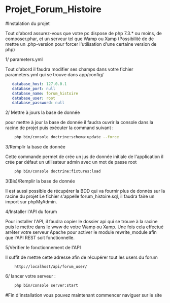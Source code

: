 # Projet_Forum_Histoire

#Instalation du projet

Tout d'abord assurez-vous que votre pc dispose de php 7.3.* ou moins, de composer.phar, et un serveur tel que Wamp ou Xamp (Possibilité de de mettre un .php-version pour forcer l'utilisation d'une certaine version de php)

1/ parameters.yml

Tout d'abord il faudra modifier ses champs dans votre fichier parameters.yml qui se trouve dans app/config/ 
 ````yaml
    database_host: 127.0.0.1
    database_port: null
    database_name: forum_histoire
    database_user: root
    database_password: null
````
2/  Mettre à jours la base de donnée 

pour mettre à jour la base de donnée il faudra ouvrir la console dans la racine de projet puis exécuter la command suivant :
````bash
    php bin/console doctrine:schema:update --force  
````

3/Remplir la base de donnée

Cette commande permet de crée un jus de donnée initiale de l'application il crée par défaut un utilisateur admin avec un mot de passe root 

````bash
    php bin/console doctrine:fixtures:load  

````
3(Bis)/Remplir la base de donnée

Il est aussi possible de récupérer la BDD qui va fournir plus de donnés sur la racine du projet
Le fichier s'appelle forum_histoire.sql, il faudra faire un import sur phpMyAdmin.


4/Installer l'API du forum

Pour installer l'API, il faudra copier le dossier api qui se trouve à la racine puis le mettre dans le www de votre Wamp ou Xamp. Une fois cela effectué arrêter votre serveur Apache pour activer le module rewrite_module afin que l'API REST soit fonctionnelle.

5/Vérifier le fonctionnement de l'API

Il suffit de mettre cette adresse afin de récupérer tout les users du forum
````text
    http://localhost/api/forum_user/ 

````

6/ lancer votre serveur :

````bash
    php bin/console server:start 
````



#Fin d'installation vous pouvez maintenant commencer naviguer sur le site 
